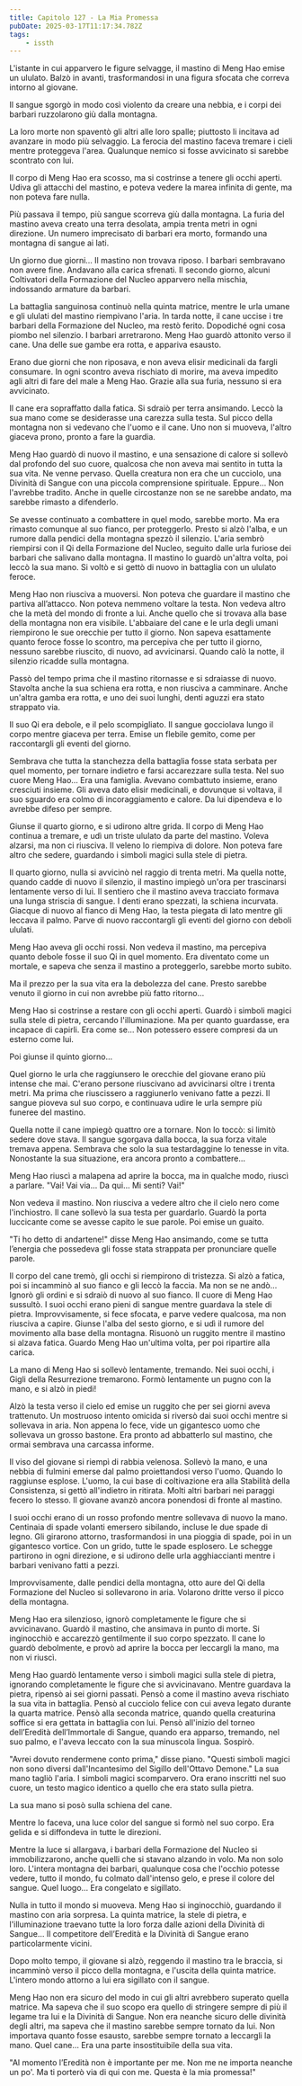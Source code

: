 ```yaml
---
title: Capitolo 127 - La Mia Promessa
pubDate: 2025-03-17T11:17:34.782Z
tags:
    - issth
---
```



L'istante in cui apparvero le figure selvagge, il mastino di Meng Hao emise un ululato. Balzò in avanti, trasformandosi in una figura sfocata che correva intorno al giovane.


Il sangue sgorgò in modo così violento da creare una nebbia, e i corpi dei barbari ruzzolarono giù dalla montagna.


La loro morte non spaventò gli altri alle loro spalle; piuttosto li incitava ad avanzare in modo più selvaggio. La ferocia del mastino faceva tremare i cieli mentre proteggeva l'area. Qualunque nemico si fosse avvicinato si sarebbe scontrato con lui.


Il corpo di Meng Hao era scosso, ma si costrinse a tenere gli occhi aperti. Udiva gli attacchi del mastino, e poteva vedere la marea infinita di gente, ma non poteva fare nulla.


Più passava il tempo, più sangue scorreva giù dalla montagna. La furia del mastino aveva creato una terra desolata, ampia trenta metri in ogni direzione. Un numero imprecisato di barbari era morto, formando una montagna di sangue ai lati.


Un giorno due giorni… Il mastino non trovava riposo. I barbari sembravano non avere fine. Andavano alla carica sfrenati. Il secondo giorno, alcuni Coltivatori della Formazione del Nucleo apparvero nella mischia, indossando armature da barbari.


La battaglia sanguinosa continuò nella quinta matrice, mentre le urla umane e gli ululati del mastino riempivano l'aria. In tarda notte, il cane uccise i tre barbari della Formazione del Nucleo, ma restò ferito. Dopodiché ogni cosa piombo nel silenzio. I barbari arretrarono. Meng Hao guardò attonito verso il cane. Una delle sue gambe era rotta, e appariva esausto.


Erano due giorni che non riposava, e non aveva elisir medicinali da fargli consumare. In ogni scontro aveva rischiato di morire, ma aveva impedito agli altri di fare del male a Meng Hao. Grazie alla sua furia, nessuno si era avvicinato.


Il cane era sopraffatto dalla fatica. Si sdraiò per terra ansimando. Leccò la sua mano come se desiderasse una carezza sulla testa. Sul picco della montagna non si vedevano che l'uomo e il cane. Uno non si muoveva, l'altro giaceva prono, pronto a fare la guardia.


Meng Hao guardò di nuovo il mastino, e una sensazione di calore si sollevò dal profondo del suo cuore, qualcosa che non aveva mai sentito in tutta la sua vita. Ne venne pervaso. Quella creatura non era che un cucciolo, una Divinità di Sangue con una piccola comprensione spirituale. Eppure… Non l'avrebbe tradito. Anche in quelle circostanze non se ne sarebbe andato, ma sarebbe rimasto a difenderlo.


Se avesse continuato a combattere in quel modo, sarebbe morto. Ma era rimasto comunque al suo fianco, per proteggerlo. Presto si alzò l'alba, e un rumore dalla pendici della montagna spezzò il silenzio. L'aria sembrò riempirsi con il Qi della Formazione del Nucleo, seguito dalle urla furiose dei barbari che salivano dalla montagna. Il mastino lo guardò un'altra volta, poi leccò la sua mano. Si voltò e si gettò di nuovo in battaglia con un ululato feroce.


Meng Hao non riusciva a muoversi. Non poteva che guardare il mastino che partiva all’attacco. Non poteva nemmeno voltare la testa. Non vedeva altro che la metà del mondo di fronte a lui. Anche quello che si trovava alla base della montagna non era visibile. L'abbaiare del cane e le urla degli umani riempirono le sue orecchie per tutto il giorno. Non sapeva esattamente quanto feroce fosse lo scontro, ma percepiva che per tutto il giorno, nessuno sarebbe riuscito, di nuovo, ad avvicinarsi. Quando calò la notte, il silenzio ricadde sulla montagna.


Passò del tempo prima che il mastino ritornasse e si sdraiasse di nuovo. Stavolta anche la sua schiena era rotta, e non riusciva a camminare. Anche un'altra gamba era rotta, e uno dei suoi lunghi, denti aguzzi era stato strappato via.


Il suo Qi era debole, e il pelo scompigliato. Il sangue gocciolava lungo il corpo mentre giaceva per terra. Emise un flebile gemito, come per raccontargli gli eventi del giorno.


Sembrava che tutta la stanchezza della battaglia fosse stata serbata per quel momento, per tornare indietro e farsi accarezzare sulla testa. Nel suo cuore Meng Hao… Era una famiglia. Avevano combattuto insieme, erano cresciuti insieme. Gli aveva dato elisir medicinali, e dovunque si voltava, il suo sguardo era colmo di incoraggiamento e calore. Da lui dipendeva e lo avrebbe difeso per sempre.


Giunse il quarto giorno, e si udirono altre grida. Il corpo di Meng Hao continua a tremare, e udì un triste ululato da parte del mastino. Voleva alzarsi, ma non ci riusciva. Il veleno lo riempiva di dolore. Non poteva fare altro che sedere, guardando i simboli magici sulla stele di pietra.


Il quarto giorno, nulla si avvicinò nel raggio di trenta metri. Ma quella notte, quando cadde di nuovo il silenzio, il mastino impiegò un'ora per trascinarsi lentamente verso di lui. Il sentiero che il mastino aveva tracciato formava una lunga striscia di sangue. I denti erano spezzati, la schiena incurvata. Giacque di nuovo al fianco di Meng Hao, la testa piegata di lato mentre gli leccava il palmo. Parve di nuovo raccontargli gli eventi del giorno con deboli ululati.


Meng Hao aveva gli occhi rossi. Non vedeva il mastino, ma percepiva quanto debole fosse il suo Qi in quel momento. Era diventato come un mortale, e sapeva che senza il mastino a proteggerlo, sarebbe morto subito.


Ma il prezzo per la sua vita era la debolezza del cane. Presto sarebbe venuto il giorno in cui non avrebbe più fatto ritorno…


Meng Hao si costrinse a restare con gli occhi aperti. Guardò i simboli magici sulla stele di pietra, cercando l'illuminazione. Ma per quanto guardasse, era incapace di capirli. Era come se… Non potessero essere compresi da un esterno come lui.


Poi giunse il quinto giorno…


Quel giorno le urla che raggiunsero le orecchie del giovane erano più intense che mai. C'erano persone riuscivano ad avvicinarsi oltre i trenta metri. Ma prima che riuscissero a raggiunerlo venivano fatte a pezzi. Il sangue pioveva sul suo corpo, e continuava udire le urla sempre più funeree del mastino.


Quella notte il cane impiegò quattro ore a tornare. Non lo toccò: si limitò sedere dove stava. Il sangue sgorgava dalla bocca, la sua forza vitale tremava appena. Sembrava che solo la sua testardaggine lo tenesse in vita. Nonostante la sua situazione, era ancora pronto a combattere…


Meng Hao riuscì a malapena ad aprire la bocca, ma in qualche modo, riuscì a parlare. "Vai! Vai via… Da qui… Mi senti? Vai!"


Non vedeva il mastino. Non riusciva a vedere altro che il cielo nero come l'inchiostro. Il cane sollevò la sua testa per guardarlo. Guardò la porta luccicante come se avesse capito le sue parole. Poi emise un guaito.


"Ti ho detto di andartene!" disse Meng Hao ansimando, come se tutta l’energia che possedeva gli fosse stata strappata per pronunciare quelle parole.


Il corpo del cane tremò, gli occhi si riempirono di tristezza. Si alzò a fatica, poi si incamminò al suo fianco e gli leccò la faccia. Ma non se ne andò… Ignorò gli ordini e si sdraiò di nuovo al suo fianco.
Il cuore di Meng Hao sussultò. I suoi occhi erano pieni di sangue mentre guardava la stele di pietra. Improvvisamente, si fece sfocata, e parve vedere qualcosa, ma non riusciva a capire. Giunse l'alba del sesto giorno, e si udì il rumore del movimento alla base della montagna. Risuonò un ruggito mentre il mastino si alzava fatica. Guardo Meng Hao un'ultima volta, per poi ripartire alla carica.


La mano di Meng Hao si sollevò lentamente, tremando. Nei suoi occhi, i Gigli della Resurrezione tremarono. Formò lentamente un pugno con la mano, e si alzò in piedi!


Alzò la testa verso il cielo ed emise un ruggito che per sei giorni aveva trattenuto. Un mostruoso intento omicida si riversò dai suoi occhi mentre si sollevava in aria. Non appena lo fece, vide un gigantesco uomo che sollevava un grosso bastone. Era pronto ad abbatterlo sul mastino, che ormai sembrava una carcassa informe.


Il viso del giovane si riempì di rabbia velenosa. Sollevò la mano, e una nebbia di fulmini emerse dal palmo proiettandosi verso l'uomo. Quando lo raggiunse esplose. L'uomo, la cui base di coltivazione era alla Stabilità della Consistenza, si gettò all'indietro in ritirata. Molti altri barbari nei paraggi fecero lo stesso. Il giovane avanzò ancora ponendosi di fronte al mastino.


I suoi occhi erano di un rosso profondo mentre sollevava di nuovo la mano. Centinaia di spade volanti emersero sibilando, incluse le due spade di legno. Gli girarono attorno, trasformandosi in una pioggia di spade, poi in un gigantesco vortice. Con un grido, tutte le spade esplosero. Le schegge partirono in ogni direzione, e si udirono delle urla agghiaccianti mentre i barbari venivano fatti a pezzi.


Improvvisamente, dalle pendici della montagna, otto aure del Qi della Formazione del Nucleo si sollevarono in aria. Volarono dritte verso il picco della montagna.


Meng Hao era silenzioso, ignorò completamente le figure che si avvicinavano. Guardò il mastino, che ansimava in punto di morte. Si inginocchiò e accarezzò gentilmente il suo corpo spezzato. Il cane lo guardò debolmente, e provò ad aprire la bocca per leccargli la mano, ma non vi riuscì.


Meng Hao guardò lentamente verso i simboli magici sulla stele di pietra, ignorando completamente le figure che si avvicinavano. Mentre guardava la pietra, ripensò ai sei giorni passati. Pensò a come il mastino aveva rischiato la sua vita in battaglia. Pensò al cucciolo felice con cui aveva legato durante la quarta matrice. Pensò alla seconda matrice, quando quella creaturina soffice si era gettata in battaglia con lui. Pensò all'inizio del torneo dell’Eredità dell’Immortale di Sangue, quando era apparso, tremando, nel suo palmo, e l'aveva leccato con la sua minuscola lingua. Sospirò.


"Avrei dovuto rendermene conto prima," disse piano. "Questi simboli magici non sono diversi dall'Incantesimo del Sigillo dell'Ottavo Demone." La sua mano tagliò l'aria. I simboli magici scomparvero. Ora erano inscritti nel suo cuore, un testo magico identico a quello che era stato sulla pietra.


La sua mano si posò sulla schiena del cane.


Mentre lo faceva, una luce color del sangue si formò nel suo corpo. Era gelida e si diffondeva in tutte le direzioni.


Mentre la luce si allargava, i barbari della Formazione del Nucleo si immobilizzarono, anche quelli che si stavano alzando in volo. Ma non solo loro. L'intera montagna dei barbari, qualunque cosa che l'occhio potesse vedere, tutto il mondo, fu colmato dall'intenso gelo, e prese il colore del sangue. Quel luogo… Era congelato e sigillato.


Nulla in tutto il mondo si muoveva. Meng Hao si inginocchiò, guardando il mastino con aria sorpresa.
La quinta matrice, la stele di pietra, e l'illuminazione traevano tutte la loro forza dalle azioni della Divinità di Sangue… Il competitore dell’Eredità e la Divinità di Sangue erano particolarmente vicini.


Dopo molto tempo, il giovane si alzò, reggendo il mastino tra le braccia, si incamminò verso
il picco della montagna, e l'uscita della quinta matrice. L'intero mondo attorno a lui era sigillato con il sangue.


Meng Hao non era sicuro del modo in cui gli altri avrebbero superato quella matrice. Ma sapeva che il suo scopo era quello di stringere sempre di più il legame tra lui e la Divinità di Sangue. Non era neanche sicuro delle divinità degli altri, ma sapeva che il mastino sarebbe sempre tornato da lui. Non importava quanto fosse esausto, sarebbe sempre tornato a leccargli la mano. Quel cane… Era una parte insostituibile della sua vita.


"Al momento l’Eredità non è importante per me. Non me ne importa neanche un po'. Ma ti porterò via di qui con me. Questa è la mia promessa!"
                                


                                



